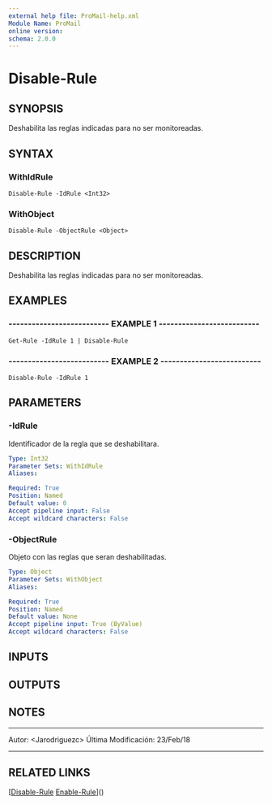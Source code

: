 ```yaml
---
external help file: ProMail-help.xml
Module Name: ProMail
online version: 
schema: 2.0.0
---
```


# Disable-Rule

## SYNOPSIS
Deshabilita las reglas indicadas para no ser monitoreadas.

## SYNTAX

### WithIdRule
```
Disable-Rule -IdRule <Int32>
```

### WithObject
```
Disable-Rule -ObjectRule <Object>
```

## DESCRIPTION
Deshabilita las reglas indicadas para no ser monitoreadas.

## EXAMPLES

### -------------------------- EXAMPLE 1 --------------------------
```
Get-Rule -IdRule 1 | Disable-Rule
```

### -------------------------- EXAMPLE 2 --------------------------
```
Disable-Rule -IdRule 1
```

## PARAMETERS

### -IdRule
Identificador de la regla que se deshabilitara.

```yaml
Type: Int32
Parameter Sets: WithIdRule
Aliases: 

Required: True
Position: Named
Default value: 0
Accept pipeline input: False
Accept wildcard characters: False
```

### -ObjectRule
Objeto con las reglas que seran deshabilitadas.

```yaml
Type: Object
Parameter Sets: WithObject
Aliases: 

Required: True
Position: Named
Default value: None
Accept pipeline input: True (ByValue)
Accept wildcard characters: False
```

## INPUTS

## OUTPUTS

## NOTES
---------------------------------------------------------
Autor: \<Jarodriguezc\>
Última Modificación: 23/Feb/18

---------------------------------------------------------

## RELATED LINKS

[[Disable-Rule](Disable-Rule.md)
[Enable-Rule](Enable-Rule.md)]()

